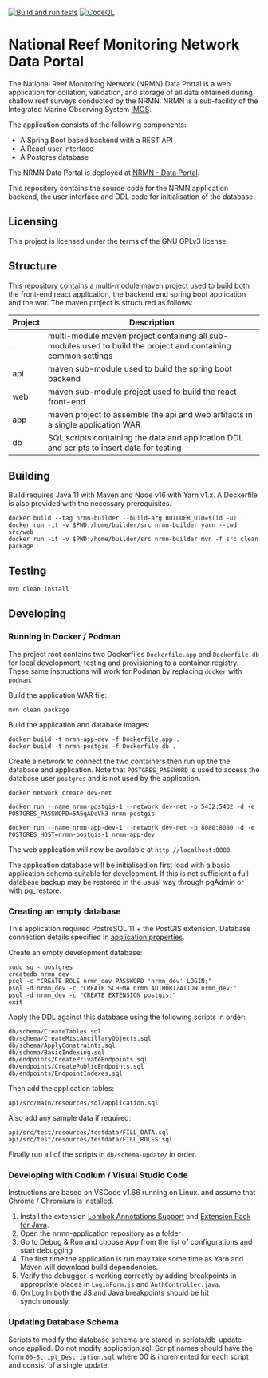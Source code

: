 [![Build and run tests](https://github.com/aodn/nrmn-application/actions/workflows/maven.yml/badge.svg)](https://github.com/aodn/nrmn-application/actions/workflows/maven.yml)
[![CodeQL](https://github.com/aodn/nrmn-application/actions/workflows/codeql.yml/badge.svg)](https://github.com/aodn/nrmn-application/actions/workflows/codeql.yml)

# National Reef Monitoring Network Data Portal

The National Reef Monitoring Network (NRMN) Data Portal is a web application for collation, validation, and storage of all data obtained during shallow reef surveys conducted by the NRMN. NRMN is a sub-facility of the Integrated Marine Observing System [IMOS](https://imos.org.au/).

The application consists of the following components:

* A Spring Boot based backend with a REST API
* A React user interface
* A Postgres database

The NRMN Data Portal is deployed at [NRMN - Data Portal](https://nrmn.aodn.org.au/).

This repository contains the source code for the NRMN application backend, the user interface and DDL code for initialisation of the database.

## Licensing

This project is licensed under the terms of the GNU GPLv3 license.

## Structure

This repository contains a multi-module maven project used to build both the front-end react application, the backend end 
spring boot application and the war. The maven project is structured as follows:

Project | Description
--- | ---
. | multi-module maven project containing all sub-modules used to build the project and containing common settings
api | maven sub-module used to build the spring boot backend
web | maven sub-module project used to build the react front-end
app | maven project to assemble the api and web artifacts in a single application WAR
db | SQL scripts containing the data and application DDL and scripts to insert data for testing

## Building

Build requires Java 11 with Maven and Node v16 with Yarn v1.x. A Dockerfile is also provided with the necessary prerequisites. 

    docker build --tag nrmn-builder --build-arg BUILDER_UID=$(id -u) .
    docker run -it -v $PWD:/home/builder/src nrmn-builder yarn --cwd src/web
    docker run -it -v $PWD:/home/builder/src nrmn-builder mvn -f src clean package

## Testing

```sh
mvn clean install
```

## Developing

### Running in Docker / Podman

The project root contains two Dockerfiles `Dockerfile.app` and `Dockerfile.db` for local development, testing and provisioning to a container registry. These same instructions will work for Podman by replacing `docker` with `podman`.

Build the application WAR file:

```
mvn clean package
```

Build the application and database images:

```
docker build -t nrmn-app-dev -f Dockerfile.app .
docker build -t nrmn-postgis -f Dockerfile.db .
```

Create a network to connect the two containers then run up the the database and application. Note that `POSTGRES_PASSWORD` is used to access the database user `postgres` and is not used by the application.

```
docker network create dev-net
 
docker run --name nrmn-postgis-1 --network dev-net -p 5432:5432 -d -e POSTGRES_PASSWORD=5A5qADoVk3 nrmn-postgis
 
docker run --name nrmn-app-dev-1 --network dev-net -p 8080:8080 -d -e POSTGRES_HOST=nrmn-postgis-1 nrmn-app-dev
```

The web application will now be available at `http://localhost:8080`. 

The application database will be initialised on first load with a basic application schema suitable for development. If this is not sufficient a full database backup may be restored in the usual way through pgAdmin or with pg_restore.

### Creating an empty database

This application required PostreSQL 11 + the PostGIS extension. Database connection details specified in [application.properties](api/src/main/resources/application.properties).

Create an empty development database:

    sudo su - postgres
    createdb nrmn_dev
    psql -c "CREATE ROLE nrmn_dev PASSWORD 'nrmn_dev' LOGIN;"
    psql -d nrmn_dev -c "CREATE SCHEMA nrmn AUTHORIZATION nrmn_dev;"
    psql -d nrmn_dev -c "CREATE EXTENSION postgis;"
    exit

Apply the DDL against this database using the following scripts in order:

    db/schema/CreateTables.sql
    db/schema/CreateMiscAncillaryObjects.sql
    db/schema/ApplyConstraints.sql
    db/schema/BasicIndexing.sql
    db/endpoints/CreatePrivateEndpoints.sql
    db/endpoints/CreatePublicEndpoints.sql
    db/endpoints/EndpointIndexes.sql

Then add the application tables:
    
    api/src/main/resources/sql/application.sql

Also add any sample data if required:

    api/src/test/resources/testdata/FILL_DATA.sql
    api/src/test/resources/testdata/FILL_ROLES.sql

Finally run all of the scripts in `db/schema-update/` in order.

### Developing with Codium / Visual Studio Code

Instructions are based on VSCode v1.66 running on Linux. and assume that Chrome / Chromium is installed.

1. Install the extension [Lombok Annotations Support](https://marketplace.visualstudio.com/items?itemName=GabrielBB.vscode-lombok) and [Extension Pack for Java](https://marketplace.visualstudio.com/items?itemName=vscjava.vscode-java-pack).
2. Open the nrmn-application repository as a folder
3. Go to Debug & Run and choose App from the list of configurations and start debugging
4. The first time the application is run may take some time as Yarn and Maven will download build dependencies.
5. Verify the debugger is working correctly by adding breakpoints in appropriate places in `LoginForm.js` and `AuthController.java`.
6. On Log In both the JS and Java breakpoints should be hit synchronously.

### Updating Database Schema

Scripts to modify the database schema are stored in scripts/db-update once applied. Do not modify application.sql. Script names should have the form `00-Script_Description.sql` where 00 is incremented for each script and consist of a single update.
